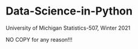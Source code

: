 # Data-Science-in-Python
University of Michigan Statistics-507, Winter 2021

NO COPY for any reason!!!
